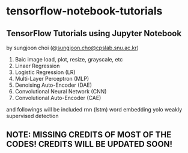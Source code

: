 # tensorflow-notebook-tutorials

## TensorFlow Tutorials using Jupyter Notebook 
by sungjoon choi (@sungjoon.cho@cpslab.snu.ac.kr)


1. Baic image load, plot, resize, grayscale, etc
2. Linaer Regression
3. Logistic Regression (LR)
4. Multi-Layer Perceptron (MLP)
5. Denoising Auto-Encoder (DAE)
6. Convolutional Neural Network (CNN)
7. Convolutional Auto-Encoder (CAE)

and followings will be included
rnn (lstm)
word embedding
yolo
weakly supervised detection

## NOTE: MISSING CREDITS OF MOST OF THE CODES! CREDITS WILL BE UPDATED SOON!
